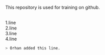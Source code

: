 This repository is used for training on github.

<br>1.line
<br>2.line
<br>3.line
<br>4.line

```python
> Orhan added this line.
```

